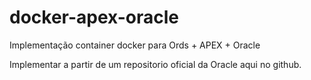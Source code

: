 # docker-apex-oracle
Implementação container docker para Ords + APEX + Oracle

Implementar a partir de um repositorio oficial da Oracle aqui no github.
